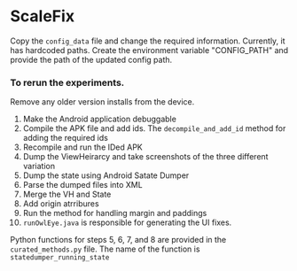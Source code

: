 # ScaleFix

Copy the `config_data` file and change the required information. Currently, it has hardcoded paths. 
Create the environment variable "CONFIG_PATH" and provide the path of the updated config path. 

### To rerun the experiments.
Remove any older version installs from the device.


1. Make the Android application debuggable
2. Compile the APK file and add ids. The `decompile_and_add_id` method for adding the required ids
3. Recompile and run the IDed APK
4. Dump the ViewHeirarcy and take screenshots of the three different variation
5. Dump the state using Android Satate Dumper
6. Parse the dumped files into XML
7. Merge the VH and State
8. Add origin atrribures 
9. Run the method for handling margin and paddings
10. `runOwlEye.java` is responsible for generating the UI fixes.
   
Python functions for steps 5, 6, 7, and 8 are provided in the `curated_methods.py` file. The name of the function is `statedumper_running_state`